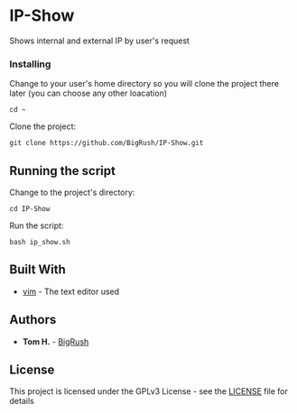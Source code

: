# IP-Show

Shows internal and external IP by user's request



### Installing

Change to your user's home directory
so you will clone the project there later (you can choose any other loacation) 

```
cd ~
```

Clone the project:

```
git clone https://github.com/BigRush/IP-Show.git
```



## Running the script

Change to the project's directory:

```
cd IP-Show
```


Run the script:

```
bash ip_show.sh
```



## Built With

* [vim](https://www.vim.org) - The text editor used


## Authors

* **Tom H.** - [BigRush](https://github.com/bigrush)


## License

This project is licensed under the GPLv3 License - see the [LICENSE](https://github.com/BigRush/IP-Show/blob/master/LICENSE) file for details
